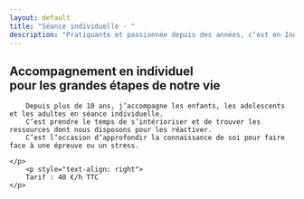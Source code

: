 ```yaml
---
layout: default
title: "Séance individuelle - "
description: "Pratiquante et passionnée depuis des années, c’est en Indonésie que je me forme au Hatha et Vinyasa yoga, dans le respect des traditions yogiques."
---
```


<div class="infobox school-modules">
	<h2>
		Accompagnement en individuel<br/>pour les grandes étapes de notre vie
	</h2>
	<p>
		

		Depuis plus de 10 ans, j’accompagne les enfants, les adolescents et les adultes en séance individuelle.
		C’est prendre le temps de s’intérioriser et de trouver les ressources dont nous disposons pour les réactiver.
		C’est l’occasion d’approfondir la connaissance de soi pour faire face à une épreuve ou un stress.

	</p>
		<p style="text-align: right">
		Tarif : 40 €/h TTC
	</p>

</div>


